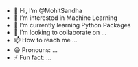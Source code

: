 - 👋 Hi, I’m @MohitSandha
- 👀 I’m interested in Machine Learning
- 🌱 I’m currently learning Python Packages
- 💞️ I’m looking to collaborate on ...
- 📫 How to reach me ...
- 😄 Pronouns: ...
- ⚡ Fun fact: ...

<!---
MohitSandha/MohitSandha is a ✨ special ✨ repository because its `README.md` (this file) appears on your GitHub profile.
You can click the Preview link to take a look at your changes.
--->
